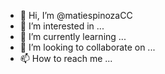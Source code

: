 - 👋 Hi, I’m @matiespinozaCC
- 👀 I’m interested in ...
- 🌱 I’m currently learning ...
- 💞️ I’m looking to collaborate on ...
- 📫 How to reach me ...

<!---
matiespinozaCC/matiespinozaCC is a ✨ special ✨ repository because its `README.md` (this file) appears on your GitHub profile.
You can click the Preview link to take a look at your changes.
--->
